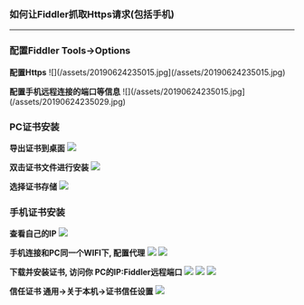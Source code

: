### 如何让Fiddler抓取Https请求(包括手机)

---

### 配置Fiddler Tools->Options

**配置Https**
![](/assets/20190624235015.jpg](/assets/20190624235015.jpg)


**配置手机远程连接的端口等信息**
![](/assets/20190624235015.jpg](/assets/20190624235029.jpg)

### PC证书安装
**导出证书到桌面**
![](/assets/20190624235116.jpg)

**双击证书文件进行安装**
![](/assets/20190624235602.jpg)

**选择证书存储**
![](/assets/20190624235628.jpg)

### 手机证书安装
**查看自己的IP**
![](/assets/20190625000936.jpg)

**手机连接和PC同一个WIFI下, 配置代理**
![](/assets/20190625001425.png)
![](/assets/20190625001445.png)

**下载并安装证书, 访问你 PC的IP:Fiddler远程端口**
![](/assets/20190625001452.png)
![](/assets/20190625001459.png)
![](/assets/20190625001506.png)

**信任证书 通用->关于本机->证书信任设置**
![](/assets/20190625001513.png)